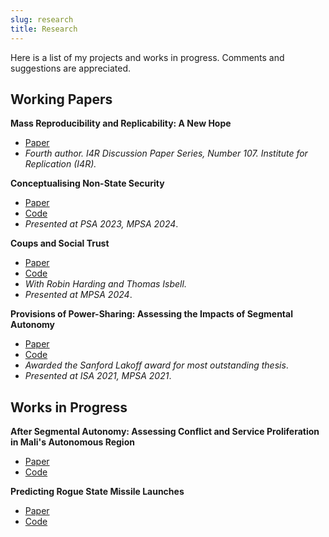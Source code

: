 ```yaml
---
slug: research
title: Research
---
```


Here is a list of my projects and works in progress. Comments and suggestions are appreciated. 

## Working Papers

**Mass Reproducibility and Replicability: A New Hope**
* [Paper](https://econpapers.repec.org/paper/zbwi4rdps/107.htm)
* *Fourth author. I4R Discussion Paper Series, Number 107. Institute for Replication (I4R).*

**Conceptualising Non-State Security**
* [Paper]()
* [Code]()
* *Presented at PSA 2023, MPSA 2024*.

**Coups and Social Trust**
* [Paper]()
* [Code]()
* *With Robin Harding and Thomas Isbell.* 
* *Presented at MPSA 2024*.

**Provisions of Power-Sharing: Assessing the Impacts of Segmental Autonomy** 
* [Paper](https://github.com/tjbrailey/SeniorThesis/blob/master/paper/psp.pdf) 
* [Code](https://github.com/tjbrailey/SeniorThesis) 
* *Awarded the Sanford Lakoff award for most outstanding thesis*. 
* *Presented at ISA 2021, MPSA 2021*.

## Works in Progress

**After Segmental Autonomy: Assessing Conflict and Service Proliferation in Mali's Autonomous Region**
* [Paper](https://github.com/tjbrailey/RegionalAutonomyGIS/blob/master/paper/reg_aut_mali.pdf) 
* [Code](https://github.com/tjbrailey/RegionalAutonomyGIS) 

**Predicting Rogue State Missile Launches**
* [Paper](https://github.com/tjbrailey/MissileTest/blob/master/paper/rouge_state_missiles.pdf) 
* [Code](https://github.com/tjbrailey/MissileTest)
